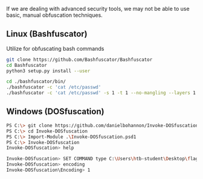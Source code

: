 If we are dealing with advanced security tools, we may not be able to use basic, manual obfuscation techniques.

## Linux (Bashfuscator)
Utilize for obfuscating bash commands

```sh
git clone https://github.com/Bashfuscator/Bashfuscator
cd Bashfuscator
python3 setup.py install --user
```

```sh
cd ./bashfuscator/bin/
./bashfuscator -c 'cat /etc/passwd'
./bashfuscator -c 'cat /etc/passwd' -s 1 -t 1 --no-mangling --layers 1
```

## Windows (DOSfuscation)

```sh
PS C:\> git clone https://github.com/danielbohannon/Invoke-DOSfuscation.git
PS C:\> cd Invoke-DOSfuscation
PS C:\> Import-Module .\Invoke-DOSfuscation.psd1
PS C:\> Invoke-DOSfuscation
Invoke-DOSfuscation> help
```

```sh
Invoke-DOSfuscation> SET COMMAND type C:\Users\htb-student\Desktop\flag.txt
Invoke-DOSfuscation> encoding
Invoke-DOSfuscation\Encoding> 1
```